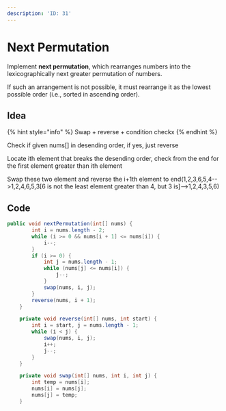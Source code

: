 ```yaml
---
description: 'ID: 31'
---
```


# Next Permutation

Implement **next permutation**, which rearranges numbers into the lexicographically next greater permutation of numbers.

If such an arrangement is not possible, it must rearrange it as the lowest possible order (i.e., sorted in ascending order).

## Idea

{% hint style="info" %}
Swap + reverse + condition checkx
{% endhint %}

Check if given nums\[] in desending order, if yes, just reverse

Locate ith element that breaks the desending order, check from the end for the first element greater than ith element

Swap these two element and reverse the i+1th element to end(1,2,3,6,5,4-->1,2,4,6,5,3\[6 is not the least element greater than 4, but 3 is]-->1,2,4,3,5,6)

## Code

```java
public void nextPermutation(int[] nums) {
        int i = nums.length - 2;
        while (i >= 0 && nums[i + 1] <= nums[i]) {
            i--;
        }
        if (i >= 0) {
            int j = nums.length - 1;
            while (nums[j] <= nums[i]) {
                j--;
            }
            swap(nums, i, j);
        }
        reverse(nums, i + 1);
    }

    private void reverse(int[] nums, int start) {
        int i = start, j = nums.length - 1;
        while (i < j) {
            swap(nums, i, j);
            i++;
            j--;
        }
    }

    private void swap(int[] nums, int i, int j) {
        int temp = nums[i];
        nums[i] = nums[j];
        nums[j] = temp;
    }
```
